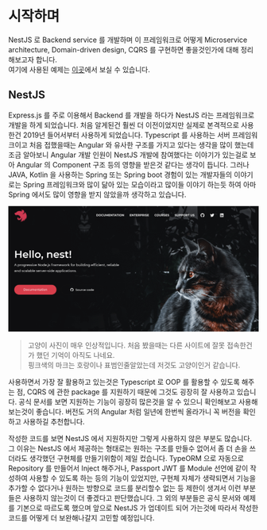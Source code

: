 # 시작하며

NestJS 로 Backend service 를 개발하며 이 프레임워크로 어떻게 Microservice architecture, Domain-driven design, CQRS 를 구현하면 좋을것인가에 대해 정리해보고자 합니다.  
여기에 사용된 예제는 [이곳](https://github.com/kyhsa93/nestjs-rest-cqrs-example)에서 보실 수 있습니다.

## NestJS

Express.js 를 주로 이용해서 Backend 를 개발을 하다가 NestJS 라는 프레임워크로 개발을 하게 되었습니다. 처음 알게된건 훨씬 더 이전이었지만 실제로 본격적으로 사용한건 2019년 들어서부터 사용하게 되었습니다. Typescript 를 사용하는 서버 프레임워크이고 처음 접했을때는 Angular 와 유사한 구조를 가지고 있다는 생각을 많이 했는데 조금 알아보니 Angular 개발 인원이 NestJS 개발에 참여했다는 이야기가 있는걸로 보아 Angular 의 Component 구조 등의 영향을 받은것 같다는 생각이 듭니다. 그러나 JAVA, Kotlin 을 사용하는 Spring 또는 Spring boot 경험이 있는 개발자들의 이야기로는 Spring 프레임워크와 많이 닮아 있는 모습이라고 많이들 이야기 하는듯 하여 아마 Spring 에서도 많이 영향을 받지 않았을까 생각하고 있습니다.

![](.gitbook/assets/screenshot-2021-01-06-at-10.16.36-pm.png)

> 고양이 사진이 매우 인상적입니다. 처음 봤을때는 다른 사이트에 잘못 접속한건가 했던 기억이 아직도 나네요.  
> 핑크색의 마크는 호랑이나 표범인줄알았는데 저것도 고양이인거 같습니다.

사용하면서 가장 잘 활용하고 있는것은 Typescript 로 OOP 를 활용할 수 있도록 해주는 점, CQRS 에 관한 package 를 지원하기 때문에 그것도 굉장히 잘 사용하고 있습니다. 공식 문서를 보면 지원하는 기능이 굉장히 많은것을 알 수 있으니 확인해보고 사용해보는것이 좋습니다. 버전도 거의 Angular 처럼 일년에 한번씩 올라가니 꼭 버전을 확인하고 사용하길 추천합니다.

작성한 코드를 보면 NestJS 에서 지원하지만 그렇게 사용하지 않은 부분도 많습니다. 그 이유는 NestJS 에서 제공하는 형태로는 원하는 구조를 만들수 없어서 좀 더 손을 쓰더라도 생각했던 구현체를 만들기위함이 제일 컸습니다. TypeORM 으로 자동으로 Repository 를 만들어서 Inject 해주거나, Passport JWT 를 Module 선언에 같이 작성하여 사용할 수 있도록 하는 등의 기능이 있었지만, 구현체 자체가 생략되면서 기능을 추가할 수 없다거나 원하는 방향으로 코드를 분리할수 없는 등 제한이 생겨서 이런 부분들은 사용하지 않는것이 더 좋겠다고 판단했습니다. 그 외의 부분들은 공식 문서와 예제를 기본으로 따르도록 했으며 앞으로 NestJS 가 업데이트 되어 가는것에 따라서 작성한 코드를 어떻게 더 보완해나갈지 고민할 예정입니다.

